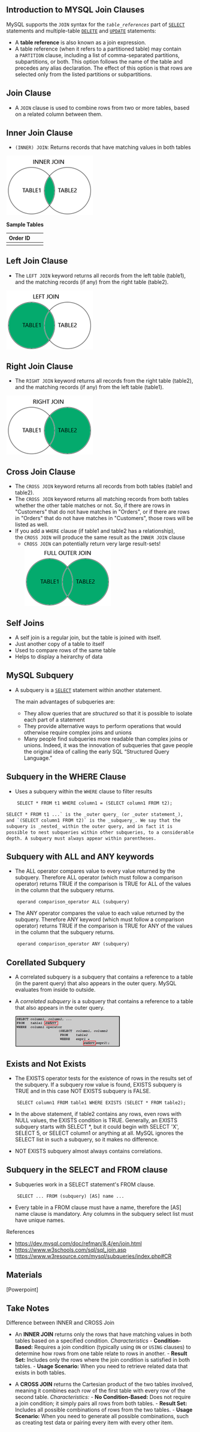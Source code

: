 
## Introduction to  MYSQL Join Clauses

MySQL supports the `JOIN` syntax for the _`table_references`_ part of [`SELECT`](https://dev.mysql.com/doc/refman/8.4/en/select.html "15.2.13 SELECT Statement") statements and multiple-table [`DELETE`](https://dev.mysql.com/doc/refman/8.4/en/delete.html "15.2.2 DELETE Statement") and [`UPDATE`](https://dev.mysql.com/doc/refman/8.4/en/update.html "15.2.17 UPDATE Statement") statements:

- A **table reference** is also known as a join expression.
- A table reference (when it refers to a partitioned table) may contain a `PARTITION` clause, including a list of comma-separated partitions, subpartitions, or both. This option follows the name of the table and precedes any alias declaration. The effect of this option is that rows are selected only from the listed partitions or subpartitions.

## Join Clause
- A `JOIN` clause is used to combine rows from two or more tables, based on a related column between them.

## Inner Join Clause

 - `(INNER) JOIN`: Returns records that have matching values in both tables

[<img src="images/inner-join.png" />](inner-join.png)

**Sample Tables**

| Order ID |     |     |
| -------- | --- | --- |
|          |     |     |

## Left Join Clause

 - The `LEFT JOIN` keyword returns all records from the left table (table1), and the matching records (if any) from the right table (table2).

[<img src="images/left-join.png" />](left-join.png)
## Right Join Clause

- The `RIGHT JOIN` keyword returns all records from the right table (table2), and the matching records (if any) from the left table (table1).

[<img src="images/right-join.png" />](right-join.png)

## Cross Join Clause

- The `CROSS JOIN` keyword returns all records from both tables (table1 and table2).
- The `CROSS JOIN` keyword returns all matching records from both tables whether the other table matches or not. So, if there are rows in "Customers" that do not have matches in "Orders", or if there are rows in "Orders" that do not have matches in "Customers", those rows will be listed as well.
- If you add a `WHERE` clause (if table1 and table2 has a relationship), the `CROSS JOIN` will produce the same result as the `INNER JOIN` clause
	- `CROSS JOIN` can potentially return very large result-sets!
[<img src="images/full-outer-join.png" />](full-outer-join.png)

## Self Joins

- A self join is a regular join, but the table is joined with itself.
- Just another copy of a table to itself
- Used to compare rows of the same table
- Helps to display a heirarchy of data

## MySQL Subquery
- A subquery is a [`SELECT`](https://dev.mysql.com/doc/refman/8.4/en/select.html "15.2.13 SELECT Statement") statement within another statement.

	The main advantages of subqueries are:
	- They allow queries that are _structured_ so that it is possible to isolate each part of a statement
	- They provide alternative ways to perform operations that would otherwise require complex joins and unions
	- Many people find subqueries more readable than complex joins or unions. Indeed, it was the innovation of subqueries that gave people the original idea of calling the early SQL “Structured Query Language.”

## Subquery in the WHERE Clause

- Uses a subquery within the `WHERE` clause to filter results

```
	SELECT * FROM t1 WHERE column1 = (SELECT column1 FROM t2);
```

	SELECT * FROM t1 ...` is the _outer query_ (or _outer statement_), and `(SELECT column1 FROM t2)` is the _subquery_. We say that the subquery is _nested_ within the outer query, and in fact it is possible to nest subqueries within other subqueries, to a considerable depth. A subquery must always appear within parentheses.


## Subquery with ALL and ANY keywords

- The ALL operator compares value to every value returned by the subquery. Therefore ALL operator (which must follow a comparison operator) returns TRUE if the comparison is TRUE for ALL of the values in the column that the subquery returns.

```
	operand comparison_operator ALL (subquery)
```


- The ANY operator compares the value to each value returned by the subquery. Therefore ANY keyword (which must follow a comparison operator) returns TRUE if the comparison is TRUE for ANY of the values in the column that the subquery returns.

```
	operand comparison_operator ANY (subquery)
```
## Corellated Subquery

- A correlated subquery is a subquery that contains a reference to a table (in the parent query) that also appears in the outer query. MySQL evaluates from inside to outside.
- A _correlated subquery_ is a subquery that contains a reference to a table that also appears in the outer query.

	[<img src="images/mysql-corellated-subquery.png" />](mysql-corellated-subquery.png)

## Exists and Not Exists

- The EXISTS operator tests for the existence of rows in the results set of the subquery. If a subquery row value is found, EXISTS subquery is TRUE and in this case NOT EXISTS subquery is FALSE.

```
	SELECT column1 FROM table1 WHERE EXISTS (SELECT * FROM table2);
```


- In the above statement, if table2 contains any rows, even rows with NULL values, the EXISTS condition is TRUE. Generally, an EXISTS subquery starts with SELECT *, but it could begin with SELECT 'X', SELECT 5, or SELECT column1 or anything at all. MySQL ignores the SELECT list in such a subquery, so it makes no difference.


- NOT EXISTS subquery almost always contains correlations.
## Subquery in the SELECT and FROM clause

- Subqueries work in a SELECT statement's FROM clause. 

```
	SELECT ... FROM (subquery) [AS] name ...
```

- Every table in a FROM clause must have a name, therefore the [AS] name clause is mandatory. Any columns in the subquery select list must have unique names.


References
- https://dev.mysql.com/doc/refman/8.4/en/join.html
- https://www.w3schools.com/sql/sql_join.asp
- https://www.w3resource.com/mysql/subqueries/index.php#CR


## Materials
 [Powerpoint]


## Take Notes

Difference between INNER and CROSS Join

- An **INNER JOIN** returns only the rows that have matching values in both tables based on a specified condition.
	 *Characteristics*
		- **Condition-Based:** Requires a join condition (typically using `ON` or `USING` clauses) to determine how rows from one table relate to rows in another.
		- **Result Set:** Includes only the rows where the join condition is satisfied in both tables.
		- **Usage Scenario:** When you need to retrieve related data that exists in both tables.
		  
- A **CROSS JOIN** returns the Cartesian product of the two tables involved, meaning it combines each row of the first table with every row of the second table.
	*Characteristics:*
		-  **No Condition-Based:** Does not require a join condition; it simply pairs all rows from both tables.
		- **Result Set:** Includes all possible combinations of rows from the two tables.
		- **Usage Scenario:** When you need to generate all possible combinations, such as creating test data or pairing every item with every other item.

